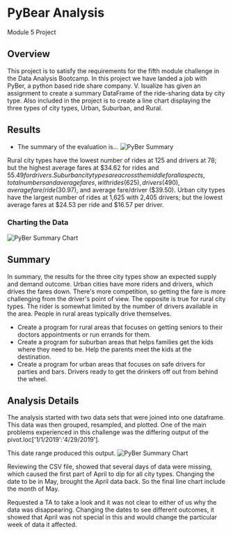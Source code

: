 # PyBear Analysis

Module 5 Project

## Overview

This project is to satisfy the requirements for the fifth module challenge in the Data Analysis Bootcamp.
In this project we have landed a job with PyBer, a python based ride share company. V. Isualize has given
an assignment to create a summary DataFrame of the ride-sharing data by city type. Also included in the project
is to create a line chart displaying the three types of city types, Urban, Suburban, and Rural.  

## Results

* The summary of the evaluation is...
![PyBer Summary](https://github.com/summerstime/PyBer_Analysis/blob/main/Resources/PyBer_Summary.png)

Rural city types have the lowest number of rides at 125 and drivers at 78; but the highest average fares at $34.62 for rides and $55.49 for drivers.
Suburban city types are across the middle for all aspects, total numbers and average fares, with rides (625), drivers (490), average fare/ride ($30.97), and average fare/driver ($39.50).
Urban city types have the largest number of rides at 1,625 with 2,405 drivers; but the lowest average fares at $24.53 per ride and $16.57 per driver.

### Charting the Data
![PyBer Summary Chart](https://github.com/summerstime/PyBer_Analysis/blob/main/Analysis/PyBer_Summary_Chart.png)


## Summary
In summary, the results for the three city types show an expected supply and demand outcome. Urban cities have more riders and drivers, which drives the fares down. 
There's more competition, so getting the fare is more challenging from the driver's point of view. The opposite is true for rural city types. The rider is somewhat limited
by the number of drivers available in the area. People in rural areas typically drive themselves.

* Create a program for rural areas that focuses on getting seniors to their doctors appointments or run errands for them.
* Create a program for suburban areas that helps families get the kids where they need to be. Help the parents meet the kids at the destination.
* Create a program for urban areas that focuses on safe drivers for parties and bars. Drivers ready to get the drinkers off out from behind the wheel.   

## Analysis Details
The analysis started with two data sets that were joined into one dataframe. This data was then grouped, resampled, and plotted.
One of the main problems experienced in this challenge was the differing output of the pivot.loc['1/1/2019':'4/29/2019']. 

This date range produced this output. 
![PyBer Summary Chart](https://github.com/summerstime/PyBer_Analysis/blob/main/Analysis/PyBer_Summary_Chart2.png)

Reviewing the CSV file, showed that several days of data were missing, which caused the first part of April to dip for all city types.
Changing the date to be in May, brought the April data back. So the final line chart include the month of May.

Requested a TA to take a look and it was not clear to either of us why the data was disappearing. 
Changing the dates to see different outcomes, it showed that April was not special in this and would change the particular week of data it affected.
